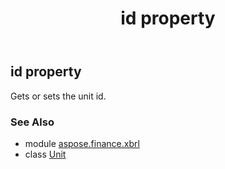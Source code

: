 ﻿---
title: id property
second_title: Aspose.Finance for Python via .NET API References
description: 
type: docs
weight: 30
url: /python-net/aspose.finance.xbrl/unit/id/
is_root: false
---

## id property


Gets or sets the unit id.

### See Also
* module [aspose.finance.xbrl](../../)
* class [Unit](/finance/python-net/aspose.finance.xbrl/unit)
